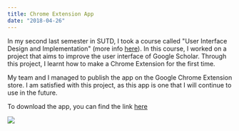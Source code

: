 ```yaml
---
title: Chrome Extension App 
date: "2018-04-26"
---
```


In my second last semester in SUTD, I took a course called "User Interface Design and Implementation" (more info <a href="https://istd.sutd.edu.sg/undergraduate/courses/50006-user-interface-design-and-implementation">here</a>). In this course, I worked on a project that aims to improve the user interface of Google Scholar. Through this project, I learnt how to make a Chrome Extension for the first time. 

My team and I managed to publish the app on the Google Chrome Extension store. I am satisfied with this project, as this app is one that I will continue to use in the future.

To download the app, you can find the link <a href="https://chrome.google.com/webstore/detail/scholar%2B/jebcfbhiogjccfdaghbngjolfofckgkn?hl=en-US&gl=SG&authuser=2">here</a>

![](https://raw.githubusercontent.com/pinardy/pinardy.github.io/source/src/assets/images/projects/scholarplus2.PNG)